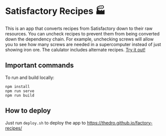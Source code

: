 # Satisfactory Recipes 🏭
This is an app that converts recipes from Satisfactory down to their raw resources. You can uncheck recipes to prevent them from being converted down the dependency chain. For example, unchecking screws will allow you to see how many screws are needed in a supercomputer instead of just showing iron ore. The calulator includes alternate recipes. [Try it out!](https://thedro.github.io/factory-recipes)

## Important commands
To run and build locally:
```
npm install
npm run serve
npm run build
```

## How to deploy
Just run `deploy.sh` to deploy the app to https://thedro.github.io/factory-recipes/
